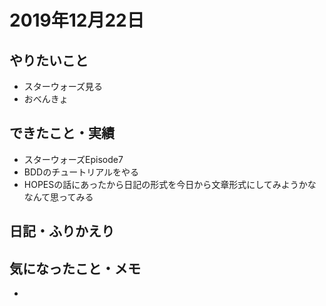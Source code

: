 # 2019年12月22日

## やりたいこと

- スターウォーズ見る
- おべんきょ

## できたこと・実績

- スターウォーズEpisode7
- BDDのチュートリアルをやる
- HOPESの話にあったから日記の形式を今日から文章形式にしてみようかななんて思ってみる

## 日記・ふりかえり

>  

## 気になったこと・メモ

- 
